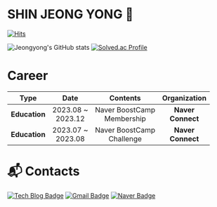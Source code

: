 # SHIN JEONG YONG 👋
[![Hits](https://hits.seeyoufarm.com/api/count/incr/badge.svg?url=https%3A%2F%2Fgithub.com%2Fsjy982&count_bg=%233D56C8&title_bg=%23EB0707&icon=&icon_color=%23E7E7E7&title=hits&edge_flat=false)](https://hits.seeyoufarm.com)

![Jeongyong's GitHub stats](https://github-readme-stats.vercel.app/api?username=sjy982&show_icons=true&theme=radical)
[![Solved.ac Profile](http://mazassumnida.wtf/api/v2/generate_badge?boj=shinjy0211)](https://solved.ac/shinjy0211/)

# Career
|Type|Date|Contents|Organization|
|:----:|:-----:|:---------:|:---------:|
|**Education**|2023.08 ~ <br/>2023.12|Naver BoostCamp<br/>Membership|**Naver<br/>Connect**|
|**Education**|2023.07 ~ <br/>2023.08|Naver BoostCamp<br/>Challenge|**Naver<br/>Connect**|

# :mailbox_with_mail: Contacts
[![Tech Blog Badge](http://img.shields.io/badge/-Tech%20blog-black?style=flat-square&logo=velog&link=https://velog.io/@shinjy9802/)](https://velog.io/@shinjy9802/)
[![Gmail Badge](https://img.shields.io/badge/Gmail-d14836?style=flat-square&logo=Gmail&logoColor=white&link=mailto:shinjy0211@gmail.com)](mailto:shinjy0211@gmail.com)
[![Naver Badge](https://img.shields.io/badge/Naver-03C75A?style=flat-square&logo=Naver&logoColor=white&link=mailto:sinjy0211@naver.com)](mailto:sinjy0211@naver.com)
<!--
**sjy982/sjy982** is a ✨ _special_ ✨ repository because its `README.md` (this file) appears on your GitHub profile.

Here are some ideas to get you started:

- 🔭 I’m currently working on ...
- 🌱 I’m currently learning ...
- 👯 I’m looking to collaborate on ...
- 🤔 I’m looking for help with ...
- 💬 Ask me about ...
- 📫 How to reach me: ...
- 😄 Pronouns: ...
- ⚡ Fun fact: ...
-->
